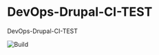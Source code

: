 # DevOps-Drupal-CI-TEST
DevOps-Drupal-CI-TEST


![Build](https://github.com/aalshukri/DevOps-Drupal-CI-TEST/workflows/Build%20Project/badge.svg)

